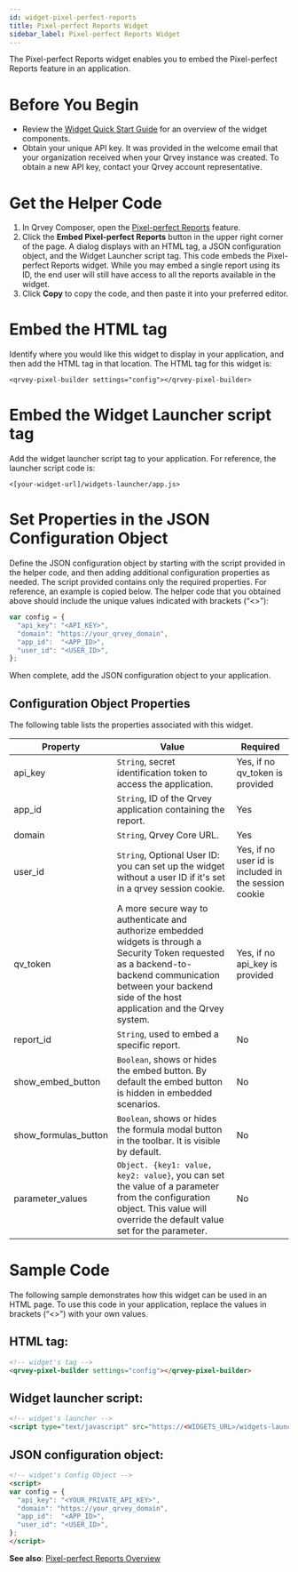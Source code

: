 ```yaml
---
id: widget-pixel-perfect-reports
title: Pixel-perfect Reports Widget
sidebar_label: Pixel-perfect Reports Widget
---
```


<div style={{textAlign: "justify"}}>
The Pixel-perfect Reports widget enables you to embed the Pixel-perfect Reports feature in an application.  

# Before You Begin
- Review the [Widget Quick Start Guide](../intro.md) for an overview of the widget components. 
- Obtain your unique API key. It was provided in the welcome email that your organization received when your Qrvey instance was created. To obtain a new API key, contact your Qrvey account representative.

# Get the Helper Code
1. In Qrvey Composer, open the [Pixel-perfect Reports](../../../ui-docs/pixel-perfect-reports/overview.md) feature. 
2. Click the **Embed Pixel-perfect Reports** button in the upper right corner of the page. A dialog displays with an HTML tag, a JSON configuration object, and the Widget Launcher script tag. This code embeds the Pixel-perfect Reports widget. While you may embed a single report using its ID, the end user will still have access to all the reports available in the widget. 
3. Click **Copy** to copy the code, and then paste it into your preferred editor. 

# Embed the HTML tag
Identify where you would like this widget to display in your application, and then add the HTML tag in that location. The HTML tag for this widget is:

```<qrvey-pixel-builder settings="config"></qrvey-pixel-builder>```

# Embed the Widget Launcher script tag
Add the widget launcher script tag to your application. For reference, the launcher script code is:

```<[your-widget-url]/widgets-launcher/app.js>```

# Set Properties in the JSON Configuration Object
Define the JSON configuration object by starting with the script provided in the helper code, and then adding additional configuration properties as needed. The script provided contains only the required properties. For reference, an example is copied below. The helper code that you obtained above should include the unique values indicated with brackets (“&lt;&gt;”):

```js
var config = {
  "api_key": "<API_KEY>",
  "domain": "https://your_qrvey_domain",
  "app_id":  "<APP_ID>",
  "user_id": "<USER_ID>",
};
```

When complete, add the JSON configuration object to your application. 

## Configuration Object Properties
The following table lists the properties associated with this widget. 


| Property | Value | Required |
| -------- | ----- | -------- |
| api_key | `String`, secret identification token to access the application.| Yes, if no qv_token is provided |
| app_id | `String`, ID of the Qrvey application containing the report.| Yes |
| domain | `String`, Qrvey Core URL. | Yes |
| user_id | `String`, Optional User ID: you can set up the widget without a user ID if it's set in a qrvey session cookie. | Yes, if no user id is included in the session cookie |
| qv_token | A more secure way to authenticate and authorize embedded widgets is through a Security Token requested as a backend-to-backend communication between your backend side of the host application and the Qrvey system. | Yes, if no api_key is provided |
| report_id | `String`, used to embed a specific report. | No |
| show_embed_button | `Boolean`, shows or hides the embed button. By default the embed button is hidden in embedded scenarios. | No |
| show_formulas_button | `Boolean`, shows or hides the formula modal button in the toolbar. It is visible by default. | No |
| parameter_values | `Object. {key1: value, key2: value}`, you can set the value of a parameter from the configuration object. This value will override the default value set for the parameter. | No |


# Sample Code
The following sample demonstrates how this widget can be used in an HTML page. To use this code in your application, replace the values in brackets (“&lt;&gt;”) with your own values.

## HTML tag:
```html
<!-- widget's tag -->
<qrvey-pixel-builder settings="config"></qrvey-pixel-builder>
```

## Widget launcher script:
```html
<!-- widget's launcher -->
<script type="text/javascript" src="https://<WIDGETS_URL>/widgets-launcher/app.js"></script>
```

## JSON configuration object:
```html
<!-- widget's Config Object -->
<script>
var config = {
  "api_key": "<YOUR_PRIVATE_API_KEY>",
  "domain": "https://your_qrvey_domain",
  "app_id":  "<APP_ID>",
  "user_id": "<USER_ID>",
};
</script>
```

**See also**:
[Pixel-perfect Reports Overview](../../../ui-docs/pixel-perfect-reports/overview.md)

</div>
